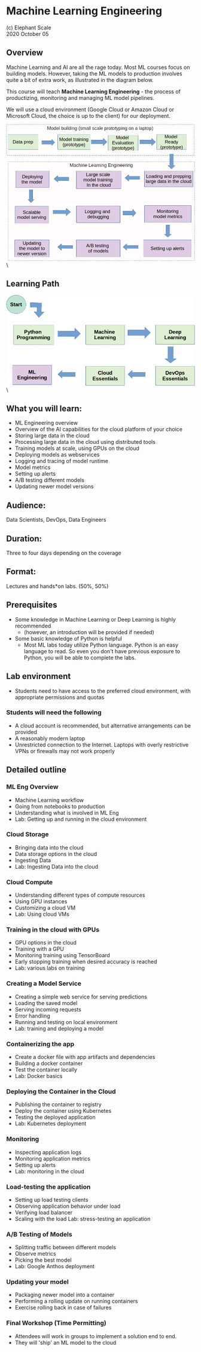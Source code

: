 # Machine Learning Engineering

(c) Elephant Scale  
2020 October 05

## Overview

Machine Learning and AI are all the rage today.  Most ML courses focus on building models.  However, 
taking the ML models to production 
involves quite a bit of extra work, as illustrated in the diagram below.

This course will teach **Machine Learning Engineering** - the process of productizing, monitoring and managing ML model pipelines.

We will use a cloud environment (Google Cloud or Amazon Cloud or Microsoft Cloud, the choice is up to the client)
for our deployment.

![ml-eng-1](images/ml-eng-1.png)\ 

## Learning Path

![ml-eng-1](images/ml-eng-learning-path.png)\ 

## What you will learn:

* ML Engineering overview
* Overview of the AI capabilities for the cloud platform of your choice
* Storing large data in the cloud
* Processing large data in the cloud using distributed tools
* Training models at scale, using GPUs on the cloud
* Deploying models as webservices
* Logging and tracing of model runtime
* Model metrics
* Setting up alerts
* A/B testing different models
* Updating newer model versions

## Audience:

Data Scientists, DevOps, Data Engineers

## Duration:

Three to four days depending on the coverage

## Format:

Lectures and hands*on labs. (50%, 50%)

## Prerequisites

* Some knowledge in Machine Learning or Deep Learning is highly recommended
    * (however, an introduction will be provided if needed)  
* Some basic knowledge of Python is helpful  
    * Most ML labs today utilize Python language. Python is an easy language to read. So even you don't have previous exposure to Python, you will be able to complete the labs.

## Lab environment

* Students need to have access to the preferred cloud environment, with appropriate permissions and quotas

### Students will need the following

* A cloud account is recommended, but alternative arrangements can be provided
* A reasonably modern laptop
* Unrestricted connection to the Internet. Laptops with overly restrictive VPNs or firewalls may not work properly

## Detailed outline

### ML Eng Overview

* Machine Learning workflow
* Going from notebooks to production
* Understanding what is involved in ML Eng
* Lab: Getting up and running in the cloud environment

### Cloud Storage

* Bringing data into the cloud
* Data storage options in the cloud
* Ingesting Data
* Lab: Ingesting Data into the cloud

### Cloud Compute

* Understanding different types of compute resources
* Using GPU instances
* Customizing a cloud VM
* Lab: Using cloud VMs

### Training in the cloud with GPUs

* GPU options in the cloud
* Training with a GPU
* Monitoring training using TensorBoard
* Early stopping training when desired accuracy is reached
* Lab: various labs on training

### Creating a Model Service

* Creating a simple web service for serving predictions
* Loading the saved model
* Serving incoming requests
* Error handling
* Running and testing on local environment
* Lab: training and deploying a model

### Containerizing the app

* Create a docker file with app artifacts and dependencies
* Building a docker container
* Test the container locally
* Lab: Docker basics

### Deploying the Container in the Cloud

* Publishing the container to registry
* Deploy the container using Kubernetes
* Testing the deployed application
* Lab: Kubernetes deployment

### Monitoring

* Inspecting application logs
* Monitoring application metrics
* Setting up alerts
* Lab: monitoring in the cloud

### Load-testing the application

* Setting up load testing clients
* Observing application behavior under load
* Verifying load balancer
* Scaling with the load
Lab: stress-testing an application

### A/B Testing of Models

* Splitting traffic between different models
* Observe metrics
* Picking the best model
* Lab: Google Anthos deployment

### Updating your model

* Packaging newer model into a container
* Performing a rolling update on running containers
* Exercise rolling back in case of failures

### Final Workshop (Time Permitting)

* Attendees will work in groups to implement a solution end to end.
* They will 'ship' an ML model to the cloud